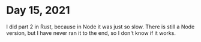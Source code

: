 # Day 15, 2021
I did part 2 in Rust, because in Node it was just so slow. There is still a Node version, but I have never ran it to the end, so I don't know if it works.